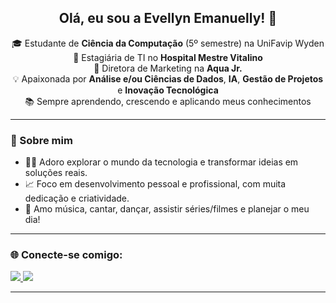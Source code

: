 <h2 align="center">Olá, eu sou a Evellyn Emanuelly! 👋</h2>

<p align="center">
🎓 Estudante de <strong>Ciência da Computação</strong> (5º semestre) na UniFavip Wyden<br>
💼 Estagiária de TI no <strong>Hospital Mestre Vitalino</strong><br>
🎯 Diretora de Marketing na <strong>Aqua Jr.</strong><br>
💡 Apaixonada por <strong>Análise e/ou Ciências de Dados</strong>, <strong>IA</strong>, <strong>Gestão de Projetos</strong> e <strong>Inovação Tecnológica</strong><br>
📚 Sempre aprendendo, crescendo e aplicando meus conhecimentos
</p>

---

### 🚀 Sobre mim
- 👩‍💻 Adoro explorar o mundo da tecnologia e transformar ideias em soluções reais.
- 📈 Foco em desenvolvimento pessoal e profissional, com muita dedicação e criatividade.
- 🎨 Amo música, cantar, dançar, assistir séries/filmes e planejar o meu dia!

---

### 🌐 Conecte-se comigo:
<p>
  <a href="https://www.instagram.com/evellynnemanuellyy" target="_blank">
    <img src="https://img.shields.io/badge/Instagram-E4405F?style=for-the-badge&logo=instagram&logoColor=white" />
  </a>
  <a href="https://www.linkedin.com/in/evellyn-emanuelly/" target="_blank">
    <img src="https://img.shields.io/badge/LinkedIn-0077B5?style=for-the-badge&logo=linkedin&logoColor=white" />
  </a>
</p>

---

<!---
EvellynEmanuelly/EvellynEmanuelly is a ✨ special ✨ repository because its `README.md` (this file) appears on your GitHub profile.
You can click the Preview link to take a look at your changes.
--->

